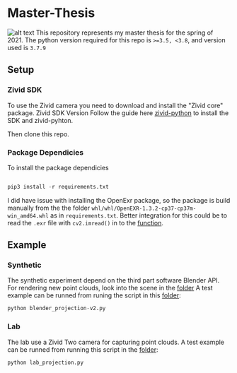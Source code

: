 # Master-Thesis
![alt text](http://url/to/img.png)
This repository represents my master thesis for the spring of 2021.
The python version required for this repo is `>=3.5, <3.8`, and version used is `3.7.9`

## Setup
### Zivid SDK
To use the Zivid camera you need to download and install the "Zivid core" package. Zivid SDK Version
Follow the guide here [zivid-python](https://github.com/zivid/zivid-python) to install the SDK and zivid-pyhton.

Then clone this repo.

### Package Dependicies
To install the package dependicies
```python

pip3 install -r requirements.txt
```

I did have issue with installing the OpenExr package, so the package is build manually from the the folder `whl/whl/OpenEXR-1.3.2-cp37-cp37m-win_amd64.whl` as in `requirements.txt`. Better integration for this could be to read the `.exr` file with `cv2.imread()` in to the [function](https://github.com/eivindtn/Master-Thesis/blob/5ddeaffd9e485bce62d68658d5bdabeacb657fdd/blender/geometry_vision.py#L165).

## Example
### Synthetic
The synthetic experiment depend on the third part software Blender API. 
For rendering new point clouds, look into the scene in the [folder](https://github.com/eivindtn/Master-Thesis/tree/main/blender/scenes)
A test example can be runned from runing the script in this [folder](https://github.com/eivindtn/Master-Thesis/tree/main/blender):
```python
python blender_projection-v2.py
```
### Lab
The lab use a Zivid Two camera for capturing point clouds. A test example can be runned from running this script in the [folder](https://github.com/eivindtn/Master-Thesis/tree/main/lab):

```python
python lab_projection.py
```